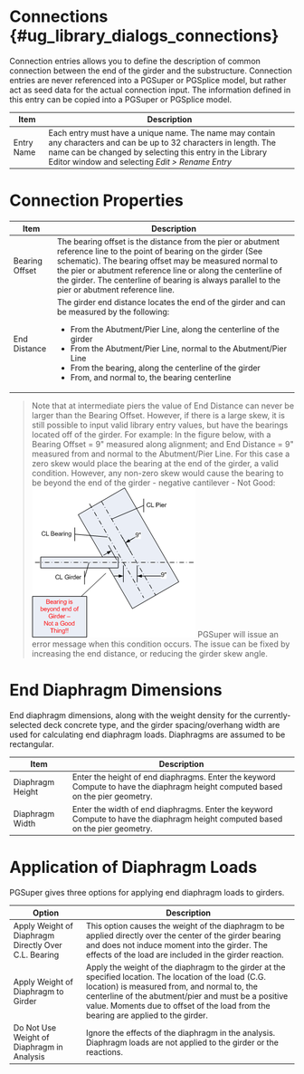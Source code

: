 Connections {#ug_library_dialogs_connections}
==============================================
Connection entries allows you to define the description of common connection between the end of the girder and the substructure. Connection entries are never referenced into a PGSuper or PGSplice model, but rather act as seed data for the actual connection input. The information defined in this entry can be copied into a PGSuper or PGSplice model.

Item | Description
----|------
Entry Name | Each entry must have a unique name. The name may contain any characters and can be up to 32 characters in length. The name can be changed by selecting this entry in the Library Editor window and selecting *Edit > Rename Entry*

Connection Properties
=====================
Item | Description
----|------
Bearing Offset | The bearing offset is the distance from the pier or abutment reference line to the point of bearing on the girder (See schematic). The bearing offset may be measured normal to the pier or abutment reference line or along the centerline of the girder. The centerline of bearing is always parallel to the pier or abutment reference line.
End Distance | The girder end distance locates the end of the girder and can be measured by the following: <ul><li>From the Abutment/Pier Line, along the centerline of the girder</li><li>From the Abutment/Pier Line, normal to the Abutment/Pier Line</li><li>From the bearing, along the centerline of the girder</li><li>From, and normal to, the bearing centerline</li></ul>

> Note that at intermediate piers the value of End Distance can never be larger than the Bearing Offset. However, if there is a large skew, it is still possible to input valid library entry values, but have the bearings located off of the girder. For example: In the figure below, with a Bearing Offset = 9" measured along alignment; and End Distance = 9" measured from and normal to the Abutment/Pier Line. For this case a zero skew would place the bearing at the end of the girder, a valid condition. However, any non-zero skew would cause the bearing to be beyond the end of the girder - negative cantilever - Not Good:
> ![](BearingEndDistanceError.gif)
> PGSuper will issue an error message when this condition occurs. The issue can be fixed by increasing the end distance, or reducing the girder skew angle.


End Diaphragm Dimensions
========================
End diaphragm dimensions, along with the weight density for the currently-selected deck concrete type, and the girder spacing/overhang width are used for calculating end diaphragm loads. Diaphragms are assumed to be rectangular.

Item | Description
----|------
Diaphragm Height | Enter the height of end diaphragms. Enter the keyword Compute to have the diaphragm height computed based on the pier geometry.
Diaphragm Width | Enter the width of end diaphragms. Enter the keyword Compute to have the diaphragm height computed based on the pier geometry.

Application of Diaphragm Loads
================================
PGSuper gives three options for applying end diaphragm loads to girders.

Option | Description
----|------
Apply Weight of Diaphragm Directly Over C.L. Bearing | This option causes the weight of the diaphragm to be applied directly over the center of the girder bearing and does not induce moment into the girder. The effects of the load are included in the girder reaction.
Apply Weight of Diaphragm to Girder | Apply the weight of the diaphragm to the girder at the specified location. The location of the load (C.G. location) is measured from, and normal to, the centerline of the abutment/pier and must be a positive value. Moments due to offset of the load from the bearing are applied to the girder.
Do Not Use Weight of Diaphragm in Analysis | Ignore the effects of the diaphragm in the analysis. Diaphragm loads are not applied to the girder or the reactions.

